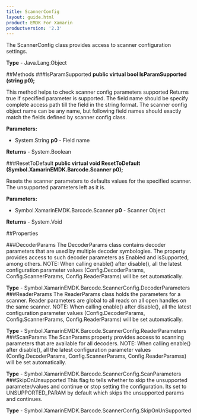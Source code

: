 ```yaml
---
title: ScannerConfig
layout: guide.html
product: EMDK For Xamarin
productversion: '2.3'
---
```

The ScannerConfig class provides access to scanner configuration settings.

**Type** - Java.Lang.Object

##Methods
###IsParamSupported
**public virtual bool IsParamSupported (string p0);**

This method helps to check scanner config parameters supported Returns true if specified parameter is supported. The field name should be specify complete access path till the field in the string format. The scanner config object name can be any name, but following field names should exactly match the fields defined by scanner config class.

**Parameters:** 

* System.String **p0** - Field name

**Returns** - System.Boolean

###ResetToDefault
**public virtual void ResetToDefault (Symbol.XamarinEMDK.Barcode.Scanner p0);**

Resets the scanner parameters to defaults values for the specified scanner. The unsupported parameters left as it is.

**Parameters:** 

* Symbol.XamarinEMDK.Barcode.Scanner **p0** - Scanner Object

**Returns** - System.Void

##Properties

###DecoderParams
The DecoderParams class contains decoder parameters that are used by multiple decoder symbologies. The property provides access to such decoder parameters as Enabled and isSupported, among others. NOTE: When calling enable() after disable(), all the latest configuration parameter values (Config.DecoderParams, Config.ScannerParams, Config.ReaderParams) will be set automatically.

**Type** - Symbol.XamarinEMDK.Barcode.ScannerConfig.DecoderParameters
###ReaderParams
The ReaderParams class holds the parameters for a scanner. Reader parameters are global to all reads on all open handles on the same scanner. NOTE: When calling enable() after disable(), all the latest configuration parameter values (Config.DecoderParams, Config.ScannerParams, Config.ReaderParams) will be set automatically.

**Type** - Symbol.XamarinEMDK.Barcode.ScannerConfig.ReaderParameters
###ScanParams
The ScanParams property provides access to scanning parameters that are available for all decoders. NOTE: When calling enable() after disable(), all the latest configuration parameter values (Config.DecoderParams, Config.ScannerParams, Config.ReaderParamss) will be set automatically.

**Type** - Symbol.XamarinEMDK.Barcode.ScannerConfig.ScanParameters
###SkipOnUnsupported
This flag to tells whether to skip the unsupported parameter/values and continue or stop setting the configuration. Its set to UNSUPPORTED_PARAM by default which skips the unsupported params and continues.

**Type** - Symbol.XamarinEMDK.Barcode.ScannerConfig.SkipOnUnSupported






